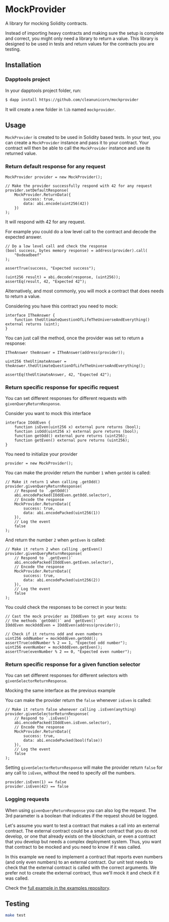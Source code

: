 # MockProvider

A library for mocking Solidity contracts.

Instead of importing heavy contracts and making sure the setup is complete and correct, you might only need a library to return a value. This library is designed to be used in tests and return values for the contracts you are testing.



## Installation

### Dapptools project

In your dapptools project folder, run:

```sh
$ dapp install https://github.com/cleanunicorn/mockprovider
```

It will create a new folder in `lib` named `mockprovider`.


## Usage

`MockProvider` is created to be used in Solidity based tests. In your test, you can create a `MockProvider` instance and pass it to your contract. Your contract will then be able to call the `MockProvider` instance and use its returned value.

### Return default response for any request

```solidity
MockProvider provider = new MockProvider();

// Make the provider successfully respond with 42 for any request
provider.setDefaultResponse(
    MockProvider.ReturnData({
        success: true,
        data: abi.encode(uint256(42))
    })
);
```

It will respond with 42 for any request.

For example you could do a low level call to the contract and decode the expected answer.

```solidity
// Do a low level call and check the response
(bool success, bytes memory response) = address(provider).call(
    "0xdeadbeef"
);

assertTrue(success, "Expected success");

(uint256 result) = abi.decode(response, (uint256));
assertEq(result, 42, "Expected 42");
```

Alternatively, and most commonly, you will mock a contract that does needs to return a value.

Considering you have this contract you need to mock:

```solidity
interface ITheAnswer {
    function theUltimateQuestionOfLifeTheUniverseAndEverything() external returns (uint);
}
```

You can just call the method, once the provider was set to return a response:

```solidity
ITheAnswer theAnswer = ITheAnswer(address(provider));

uint256 theUltimateAnswer = theAnswer.theUltimateQuestionOfLifeTheUniverseAndEverything();

assertEq(theUltimateAnswer, 42, "Expected 42");
```

### Return specific response for specific request

You can set different responses for different requests with `givenQueryReturnResponse`.

Consider you want to mock this interface

```solidity
interface IOddEven {
    function isEven(uint256 x) external pure returns (bool);
    function isOdd(uint256 x) external pure returns (bool);
    function getOdd() external pure returns (uint256);
    function getEven() external pure returns (uint256);
}
```

You need to initialize your provider

```solidity
provider = new MockProvider();
```

You can make the provider return the number `1` when `getOdd` is called:

```solidity
// Make it return 1 when calling .getOdd()
provider.givenQueryReturnResponse(
    // Respond to `.getOdd()`
    abi.encodePacked(IOddEven.getOdd.selector),
    // Encode the response
    MockProvider.ReturnData({
        success: true,
        data: abi.encodePacked(uint256(1))
    }),
    // Log the event
    false
);
```

And return the number `2` when `getEven` is called:

```solidity
// Make it return 2 when calling .getEven()
provider.givenQueryReturnResponse(
    // Respond to `.getEven()`
    abi.encodePacked(IOddEven.getEven.selector),
    // Encode the response
    MockProvider.ReturnData({
        success: true,
        data: abi.encodePacked(uint256(2))
    }),
    // Log the event
    false
);
```

You could check the responses to be correct in your tests:

```solidity
// Cast the mock provider as IOddEven to get easy access to
// the methods `getOdd()` and `getEven()`
IOddEven mockOddEven = IOddEven(address(provider));

// Check if it returns odd and even numbers
uint256 oddNumber = mockOddEven.getOdd();
assertTrue(oddNumber % 2 == 1, "Expected odd number");
uint256 evenNumber = mockOddEven.getEven();
assertTrue(evenNumber % 2 == 0, "Expected even number");
```

### Return specific response for a given function selector

You can set different responses for different selectors with `givenSelectorReturnResponse`.

Mocking the same interface as the previous example

You can make the provider return the `false` whenever `isEven` is called:

```solidity
// Make it return false whenever calling .isEven(anything)
provider.givenSelectorReturnResponse(
    // Respond to `.isEven()`
    abi.encodePacked(IOddEven.isEven.selector),
    // Encode the response
    MockProvider.ReturnData({
        success: true,
        data: abi.encodePacked(bool(false))
    }),
    // Log the event
    false
);
```

Setting `givenSelectorReturnResponse` will make the provider return `false` for any call to `isEven`, without the need to specify *all* the numbers.

```solidity
provider.isEven(1) == false
provider.isEven(42) == false
```

### Logging requests

When using `givenQueryReturnResponse` you can also log the request. The 3rd parameter is a boolean that indicates if the request should be logged.

Let's assume you want to test a contract that makes a call into an external contract. The external contract could be a smart contract that you do not develop, or one that already exists on the blockchain, or even a contract that you develop but needs a complex deployment system. Thus, you want that contract to be mocked and you need to know if it was called.

In this example we need to implement a contract that reports even numbers (and only even numbers) to an external contract. Our unit test needs to check that the external contract is called with the correct arguments. We prefer not to create the external contract, thus we'll mock it and check if it was called.

Check the [full example in the examples repository](https://github.com/cleanunicorn/mockprovider-examples/blob/e051cdb1e1eef4bdb1bb64d8ea1a5958b3a76869/src/reportNumber/ReportNumber.t.sol#L30-L58).

## Testing

```sh
make test
```

